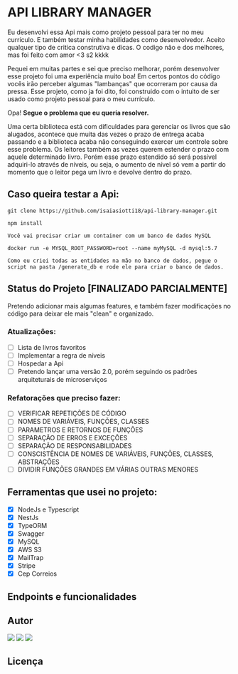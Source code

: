 # API LIBRARY MANAGER

Eu desenvolvi essa Api mais como projeto pessoal para ter no meu currículo. E também testar minha habilidades como desenvolvedor. Aceito qualquer tipo de critica construtiva e dicas. O codigo não e dos melhores, mas foi feito com amor <3 s2 kkkk

Pequei em muitas partes e sei que preciso melhorar, porém desenvolver esse projeto foi uma experiência muito boa! Em certos pontos do código vocês irão perceber algumas "lambanças" que ocorreram por causa da pressa. Esse projeto, como ja foi dito, foi construido com o intuito de ser usado como projeto pessoal para o meu currículo.

Opa! **Segue o problema que eu queria resolver.**

Uma certa biblioteca está com dificuldades para gerenciar os livros que são alugados, acontece que muita das vezes o prazo de entrega acaba passando e a biblioteca acaba não conseguindo exercer um controle sobre esse problema. Os leitores também as vezes querem estender o prazo com aquele determinado livro. Porém esse prazo estendido só será possível adquiri-lo através de níveis, ou seja, o aumento de nível só vem a partir do momento que o leitor pega um livro e devolve dentro do prazo.

## Caso queira testar a Api:

```git
git clone https://github.com/isaiasiotti18/api-library-manager.git

npm install

Você vai precisar criar um container com um banco de dados MySQL

docker run -e MYSQL_ROOT_PASSWORD=root --name myMySQL -d mysql:5.7

Como eu criei todas as entidades na mão no banco de dados, pegue o script na pasta /generate_db e rode ele para criar o banco de dados.
```
## Status do Projeto [FINALIZADO PARCIALMENTE]

Pretendo adicionar mais algumas features, e também fazer modificações no código para deixar ele mais "clean" e organizado.

### Atualizações: 
  - [ ] Lista de livros favoritos
  - [ ] Implementar a regra de níveis
  - [ ] Hospedar a Api
  - [ ] Pretendo lançar uma versão 2.0, porém seguindo os padrões arquiteturais de microserviços

### Refatorações que preciso fazer:
  - [ ] VERIFICAR REPETIÇÕES DE CÓDIGO
  - [ ] NOMES DE VARIÁVEIS, FUNÇÕES, CLASSES
  - [ ] PARAMETROS E RETORNOS DE FUNÇÕES
  - [ ] SEPARAÇÃO DE ERROS E EXCEÇÕES
  - [ ] SEPARAÇÃO DE RESPONSABILIDADES
  - [ ] CONSCISTÊNCIA DE NOMES DE VARIÁVEIS, FUNÇÕES, CLASSES, ABSTRAÇÕES
  - [ ] DIVIDIR FUNÇÕES GRANDES EM VÁRIAS OUTRAS MENORES

## Ferramentas que usei no projeto:

- [x] NodeJs e Typescript
- [x] NestJs
- [x] TypeORM
- [x] Swagger
- [x] MySQL
- [x] AWS S3
- [x] MailTrap
- [x] Stripe
- [x] Cep Correios

## Endpoints e funcionalidades

## Autor

<div>
<a href="https://www.instagram.com/isaias.devbackend/" target="_blank"><img src="https://img.shields.io/badge/-Instagram-%23E4405F?style=for-the-badge&logo=instagram&logoColor=white" target="_blank"></a>
<a href = "mailto:contato@isaiasiottiprofissional"><img src="https://img.shields.io/badge/Gmail-D14836?style=for-the-badge&logo=gmail&logoColor=white" target="_blank"></a>
<a href="https://www.linkedin.com/in/isaiasiotti" target="_blank"><img src="https://img.shields.io/badge/-LinkedIn-%230077B5?style=for-the-badge&logo=linkedin&logoColor=white" target="_blank"></a>   
</div>


## Licença

